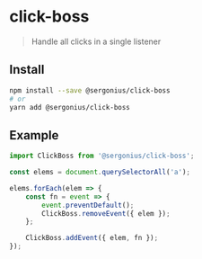 # click-boss

> Handle all clicks in a single listener

## Install

```bash
npm install --save @sergonius/click-boss
# or
yarn add @sergonius/click-boss
```

## Example

```javascript
import ClickBoss from '@sergonius/click-boss';

const elems = document.querySelectorAll('a');

elems.forEach(elem => {
	const fn = event => {
		event.preventDefault();
		ClickBoss.removeEvent({ elem });
	};

	ClickBoss.addEvent({ elem, fn });
});
```

